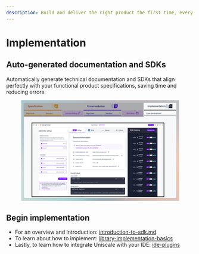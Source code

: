```yaml
---
description: Build and deliver the right product the first time, every time.
---
```


# Implementation

## **Auto-generated documentation and SDKs**

Automatically generate technical documentation and SDKs that align perfectly with your functional product specifications, saving time and reducing errors.

<figure><img src="../../.gitbook/assets/CleanShot 2024-07-09 at 12.07.44 (1).png" alt=""><figcaption></figcaption></figure>

## Begin implementation

* For an overview and introduction: [introduction-to-sdk.md](introduction-to-sdk.md "mention")
* To learn about how to implement: [library-implementation-basics](library-implementation-basics/ "mention")
* Lastly, to learn how to integrate Uniscale with your IDE: [ide-plugins](ide-plugins/ "mention")
